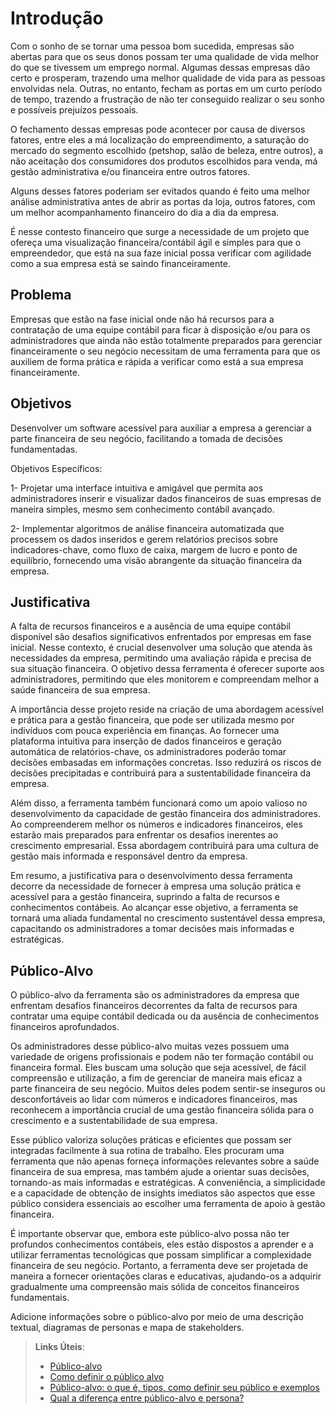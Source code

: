 # Introdução

Com o sonho de se tornar uma pessoa bom sucedida, empresas são abertas para que os seus donos possam ter uma qualidade de vida melhor do que se tivessem um emprego normal. Algumas dessas empresas dão certo e prosperam, trazendo uma melhor qualidade de vida para as pessoas envolvidas nela. Outras, no entanto, fecham as portas em um curto período de tempo, trazendo a frustração de não ter conseguido realizar o seu sonho e possíveis prejuízos pessoais.

O fechamento dessas empresas pode acontecer por causa de diversos fatores, entre eles a má localização do empreendimento, a saturação do mercado do segmento escolhido (petshop, salão de beleza, entre outros), a não aceitação dos consumidores dos produtos escolhidos para venda, má gestão administrativa e/ou financeira entre outros fatores.

Alguns desses fatores poderiam ser evitados quando é feito uma melhor análise administrativa antes de abrir as portas da loja, outros fatores, com um melhor acompanhamento financeiro do dia a dia da empresa.

É nesse contesto financeiro que surge a necessidade de um projeto que ofereça uma visualização financeira/contábil ágil e simples para que o empreendedor, que está na sua faze inicial possa verificar com agilidade como a sua empresa está se saindo financeiramente.

## Problema

Empresas que estão na fase inicial onde não há recursos para a contratação de uma equipe contábil para ficar à disposição e/ou para os administradores que ainda não estão totalmente preparados para gerenciar financeiramente o seu negócio necessitam de uma ferramenta para que os auxiliem de forma prática e rápida a verificar como está a sua empresa financeiramente.

## Objetivos

Desenvolver um software acessível para auxiliar a empresa a gerenciar a parte financeira de seu negócio, facilitando a tomada de decisões fundamentadas.

Objetivos Específicos:

1- Projetar uma interface intuitiva e amigável que permita aos administradores inserir e visualizar dados financeiros de suas empresas de maneira simples, mesmo sem conhecimento contábil avançado.

2- Implementar algoritmos de análise financeira automatizada que processem os dados inseridos e gerem relatórios precisos sobre indicadores-chave, como fluxo de caixa, margem de lucro e ponto de equilíbrio, fornecendo uma visão abrangente da situação financeira da empresa.

## Justificativa

A falta de recursos financeiros e a ausência de uma equipe contábil disponível são desafios significativos enfrentados por empresas em fase inicial. Nesse contexto, é crucial desenvolver uma solução que atenda às necessidades da empresa, permitindo uma avaliação rápida e precisa de sua situação financeira. O objetivo dessa ferramenta é oferecer suporte aos administradores, permitindo que eles monitorem e compreendam melhor a saúde financeira de sua empresa.

A importância desse projeto reside na criação de uma abordagem acessível e prática para a gestão financeira, que pode ser utilizada mesmo por indivíduos com pouca experiência em finanças. Ao fornecer uma plataforma intuitiva para inserção de dados financeiros e geração automática de relatórios-chave, os administradores poderão tomar decisões embasadas em informações concretas. Isso reduzirá os riscos de decisões precipitadas e contribuirá para a sustentabilidade financeira da empresa.

Além disso, a ferramenta também funcionará como um apoio valioso no desenvolvimento da capacidade de gestão financeira dos administradores. Ao compreenderem melhor os números e indicadores financeiros, eles estarão mais preparados para enfrentar os desafios inerentes ao crescimento empresarial. Essa abordagem contribuirá para uma cultura de gestão mais informada e responsável dentro da empresa.

Em resumo, a justificativa para o desenvolvimento dessa ferramenta decorre da necessidade de fornecer à empresa uma solução prática e acessível para a gestão financeira, suprindo a falta de recursos e conhecimentos contábeis. Ao alcançar esse objetivo, a ferramenta se tornará uma aliada fundamental no crescimento sustentável dessa empresa, capacitando os administradores a tomar decisões mais informadas e estratégicas.


## Público-Alvo

O público-alvo da ferramenta são os administradores da empresa que enfrentam desafios financeiros decorrentes da falta de recursos para contratar uma equipe contábil dedicada ou da ausência de conhecimentos financeiros aprofundados.

Os administradores desse público-alvo muitas vezes possuem uma variedade de origens profissionais e podem não ter formação contábil ou financeira formal. Eles buscam uma solução que seja acessível, de fácil compreensão e utilização, a fim de gerenciar de maneira mais eficaz a parte financeira de seu negócio. Muitos deles podem sentir-se inseguros ou desconfortáveis ao lidar com números e indicadores financeiros, mas reconhecem a importância crucial de uma gestão financeira sólida para o crescimento e a sustentabilidade de sua empresa.

Esse público valoriza soluções práticas e eficientes que possam ser integradas facilmente à sua rotina de trabalho. Eles procuram uma ferramenta que não apenas forneça informações relevantes sobre a saúde financeira de sua empresa, mas também ajude a orientar suas decisões, tornando-as mais informadas e estratégicas. A conveniência, a simplicidade e a capacidade de obtenção de insights imediatos são aspectos que esse público considera essenciais ao escolher uma ferramenta de apoio à gestão financeira.

É importante observar que, embora este público-alvo possa não ter profundos conhecimentos contábeis, eles estão dispostos a aprender e a utilizar ferramentas tecnológicas que possam simplificar a complexidade financeira de seu negócio. Portanto, a ferramenta deve ser projetada de maneira a fornecer orientações claras e educativas, ajudando-os a adquirir gradualmente uma compreensão mais sólida de conceitos financeiros fundamentais.



Adicione informações sobre o público-alvo por meio de uma descrição textual, diagramas de personas e mapa de stakeholders.

> **Links Úteis**:
> - [Público-alvo](https://blog.hotmart.com/pt-br/publico-alvo/)
> - [Como definir o público alvo](https://exame.com/pme/5-dicas-essenciais-para-definir-o-publico-alvo-do-seu-negocio/)
> - [Público-alvo: o que é, tipos, como definir seu público e exemplos](https://klickpages.com.br/blog/publico-alvo-o-que-e/)
> - [Qual a diferença entre público-alvo e persona?](https://rockcontent.com/blog/diferenca-publico-alvo-e-persona/)
